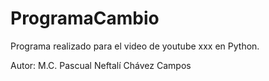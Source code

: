 # ProgramaCambio
Programa realizado para el video de youtube xxx en Python.



Autor: M.C. Pascual Neftalí Chávez Campos
